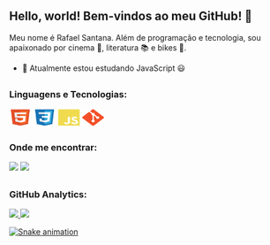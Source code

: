 ## Hello, world! Bem-vindos ao meu GitHub! 👋

Meu nome é Rafael Santana. Além de programação e tecnologia, sou apaixonado por cinema :movie_camera:, literatura :books: e bikes :bicyclist:.

- 🌱 Atualmente estou estudando JavaScript :smiley:

##

### Linguagens e Tecnologias:
<div style="display: inline_block">
  <img align="center" alt="Rafa-HTML" height="30" width="40" title="HTML5" src="https://raw.githubusercontent.com/devicons/devicon/master/icons/html5/html5-original.svg">
  <img align="center" alt="Rafa-CSS" height="30" width="40" title="CSS3" src="https://raw.githubusercontent.com/devicons/devicon/master/icons/css3/css3-original.svg">
  <img align="center" alt="Rafa-Js" height="30" width="40" title="JavaScript" src="https://raw.githubusercontent.com/devicons/devicon/master/icons/javascript/javascript-plain.svg">
  <img align="center" alt="Rafa-git" height="30" width="40" title="Git" src="https://raw.githubusercontent.com/devicons/devicon/master/icons/git/git-plain.svg">
</div>

##

### Onde me encontrar:
<a href="https://www.linkedin.com/in/rafael-santana-53750415a/"><img src="https://img.shields.io/badge/-Rafael_Santana-0077B5?style=for-the-badge&logo=linkedin&logoColor=white" target="_blank"></a>
<a href="mailto:rafael.narl@hotmail.com"><img src="https://img.shields.io/badge/-rafael.narl@hotmail.com-0078D4?style=for-the-badge&logo=microsoft-outlook&logoColor=white"/></a>

##

### GitHub Analytics:
<div align="left">
  <a href="https://github.com/rafa-san">
  <img height="150em" src="https://github-readme-stats.vercel.app/api?username=rafa-san&show_icons=true&theme=tokyonight&include_all_commits=true&count_private=true"/>
  <img height="150em" src="https://github-readme-stats.vercel.app/api/top-langs/?username=rafa-san&layout=compact&langs_count=7&theme=tokyonight"/>
</div>

![Snake animation](https://github.com/rafa-san/rafa-san/blob/output/github-contribution-grid-snake.svg)

